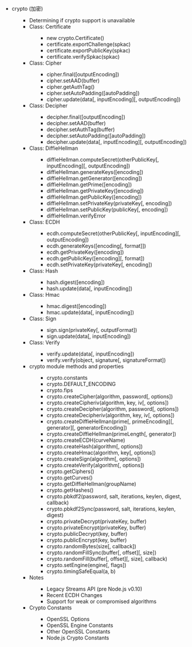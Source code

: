 <ul>
<li>crypto (加密)
<ul>
<ul>
<li>Determining if crypto support is unavailable</li>
<li>Class: Certificate
<ul>
<ul>
<li>new crypto.Certificate()</li>
<li>certificate.exportChallenge(spkac)</li>
<li>certificate.exportPublicKey(spkac)</li>
<li>certificate.verifySpkac(spkac)</li>
</ul>
</ul>
</li>
<li>Class: Cipher
<ul>
<ul>
<li>cipher.final([outputEncoding])</li>
<li>cipher.setAAD(buffer)</li>
<li>cipher.getAuthTag()</li>
<li>cipher.setAutoPadding([autoPadding])</li>
<li>cipher.update(data[, inputEncoding][, outputEncoding])</li>
</ul>
</ul>
</li>
<li>Class: Decipher
<ul>
<ul>
<li>decipher.final([outputEncoding])</li>
<li>decipher.setAAD(buffer)</li>
<li>decipher.setAuthTag(buffer)</li>
<li>decipher.setAutoPadding([autoPadding])</li>
<li>decipher.update(data[, inputEncoding][, outputEncoding])</li>
</ul>
</ul>
</li>
<li>Class: DiffieHellman
<ul>
<ul>
<li>diffieHellman.computeSecret(otherPublicKey[, inputEncoding][, outputEncoding])</li>
<li>diffieHellman.generateKeys([encoding])</li>
<li>diffieHellman.getGenerator([encoding])</li>
<li>diffieHellman.getPrime([encoding])</li>
<li>diffieHellman.getPrivateKey([encoding])</li>
<li>diffieHellman.getPublicKey([encoding])</li>
<li>diffieHellman.setPrivateKey(privateKey[, encoding])</li>
<li>diffieHellman.setPublicKey(publicKey[, encoding])</li>
<li>diffieHellman.verifyError</li>
</ul>
</ul>
</li>
<li>Class: ECDH
<ul>
<ul>
<li>ecdh.computeSecret(otherPublicKey[, inputEncoding][, outputEncoding])</li>
<li>ecdh.generateKeys([encoding[, format]])</li>
<li>ecdh.getPrivateKey([encoding])</li>
<li>ecdh.getPublicKey([encoding][, format])</li>
<li>ecdh.setPrivateKey(privateKey[, encoding])</li>
</ul>
</ul>
</li>
<li>Class: Hash
<ul>
<ul>
<li>hash.digest([encoding])</li>
<li>hash.update(data[, inputEncoding])</li>
</ul>
</ul>
</li>
<li>Class: Hmac
<ul>
<ul>
<li>hmac.digest([encoding])</li>
<li>hmac.update(data[, inputEncoding])</li>
</ul>
</ul>
</li>
<li>Class: Sign
<ul>
<ul>
<li>sign.sign(privateKey[, outputFormat])</li>
<li>sign.update(data[, inputEncoding])</li>
</ul>
</ul>
</li>
<li>Class: Verify
<ul>
<ul>
<li>verify.update(data[, inputEncoding])</li>
<li>verify.verify(object, signature[, signatureFormat])</li>
</ul>
</ul>
</li>
<li>crypto module methods and properties
<ul>
<ul>
<li>crypto.constants</li>
<li>crypto.DEFAULT_ENCODING</li>
<li>crypto.fips</li>
<li>crypto.createCipher(algorithm, password[, options])</li>
<li>crypto.createCipheriv(algorithm, key, iv[, options])</li>
<li>crypto.createDecipher(algorithm, password[, options])</li>
<li>crypto.createDecipheriv(algorithm, key, iv[, options])</li>
<li>crypto.createDiffieHellman(prime[, primeEncoding][, generator][, generatorEncoding])</li>
<li>crypto.createDiffieHellman(primeLength[, generator])</li>
<li>crypto.createECDH(curveName)</li>
<li>crypto.createHash(algorithm[, options])</li>
<li>crypto.createHmac(algorithm, key[, options])</li>
<li>crypto.createSign(algorithm[, options])</li>
<li>crypto.createVerify(algorithm[, options])</li>
<li>crypto.getCiphers()</li>
<li>crypto.getCurves()</li>
<li>crypto.getDiffieHellman(groupName)</li>
<li>crypto.getHashes()</li>
<li>crypto.pbkdf2(password, salt, iterations, keylen, digest, callback)</li>
<li>crypto.pbkdf2Sync(password, salt, iterations, keylen, digest)</li>
<li>crypto.privateDecrypt(privateKey, buffer)</li>
<li>crypto.privateEncrypt(privateKey, buffer)</li>
<li>crypto.publicDecrypt(key, buffer)</li>
<li>crypto.publicEncrypt(key, buffer)</li>
<li>crypto.randomBytes(size[, callback])</li>
<li>crypto.randomFillSync(buffer[, offset][, size])</li>
<li>crypto.randomFill(buffer[, offset][, size], callback)</li>
<li>crypto.setEngine(engine[, flags])</li>
<li>crypto.timingSafeEqual(a, b)</li>
</ul>
</ul>
</li>
<li>Notes
<ul>
<ul>
<li>Legacy Streams API (pre Node.js v0.10)</li>
<li>Recent ECDH Changes</li>
<li>Support for weak or compromised algorithms</li>
</ul>
</ul>
</li>
<li>Crypto Constants
<ul>
<ul>
<li>OpenSSL Options</li>
<li>OpenSSL Engine Constants</li>
<li>Other OpenSSL Constants</li>
<li>Node.js Crypto Constants</li>
</ul>
</ul>
</li>
</ul>
</ul>
</li>
</ul>
